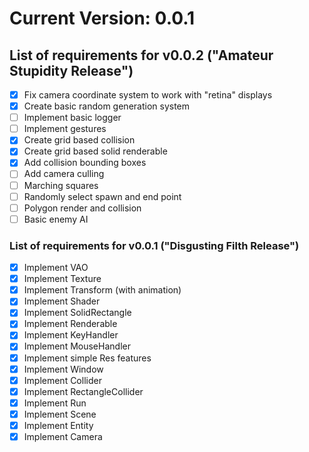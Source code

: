 # Current Version: 0.0.1

## List of requirements for v0.0.2 ("Amateur Stupidity Release")

- [X] Fix camera coordinate system to work with "retina" displays
- [X] Create basic random generation system
- [ ] Implement basic logger
- [ ] Implement gestures
- [X] Create grid based collision
- [X] Create grid based solid renderable
- [X] Add collision bounding boxes
- [ ] Add camera culling
- [ ] Marching squares
- [ ] Randomly select spawn and end point
- [ ] Polygon render and collision
- [ ] Basic enemy AI

### List of requirements for v0.0.1 ("Disgusting Filth Release")

- [X] Implement VAO
- [X] Implement Texture
- [X] Implement Transform (with animation)
- [X] Implement Shader
- [X] Implement SolidRectangle
- [X] Implement Renderable
- [X] Implement KeyHandler
- [X] Implement MouseHandler
- [X] Implement simple Res features
- [X] Implement Window
- [X] Implement Collider
- [X] Implement RectangleCollider
- [X] Implement Run
- [X] Implement Scene
- [X] Implement Entity
- [X] Implement Camera